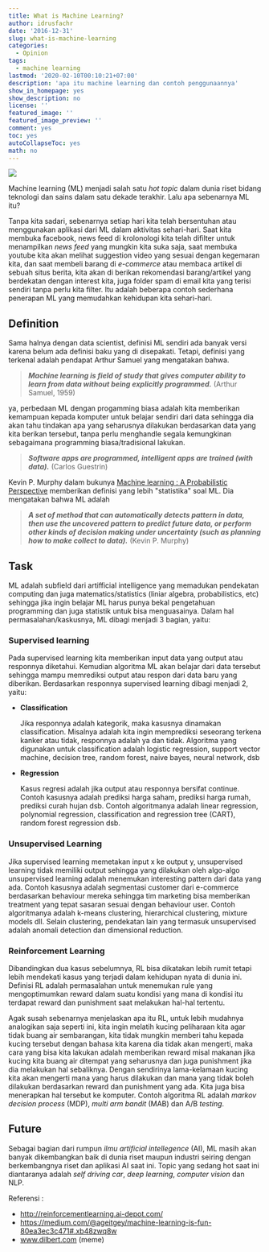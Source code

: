 ```yaml
---
title: What is Machine Learning?
author: idrusfachr
date: '2016-12-31'
slug: what-is-machine-learning
categories:
  - Opinion
tags:
  - machine learning
lastmod: '2020-02-10T00:10:21+07:00'
description: 'apa itu machine learning dan contoh penggunaannya'
show_in_homepage: yes
show_description: no
license: ''
featured_image: ''
featured_image_preview: ''
comment: yes
toc: yes
autoCollapseToc: yes
math: no
---
```

![](/images/dilbert_ml.png)

Machine learning (ML) menjadi salah satu _hot topic_ dalam dunia riset bidang teknologi dan sains dalam satu dekade terakhir. Lalu apa sebenarnya ML itu?

Tanpa kita sadari, sebenarnya setiap hari kita telah bersentuhan atau menggunakan aplikasi dari ML dalam aktivitas sehari-hari. Saat kita membuka facebook, news feed di krolonologi kita telah difilter untuk menampilkan _news feed_ yang mungkin kita suka saja, saat membuka youtube kita akan melihat suggestion video yang sesuai dengan kegemaran kita, dan saat membeli barang di _e-commerce_ atau membaca artikel di sebuah situs berita, kita akan di berikan rekomendasi barang/artikel yang berdekatan dengan interest kita, juga folder spam di email kita yang terisi sendiri tanpa perlu kita filter. Itu adalah beberapa contoh sederhana penerapan ML yang memudahkan kehidupan kita sehari-hari.

## Definition
Sama halnya dengan data scientist, definisi ML sendiri ada banyak versi karena belum ada definisi baku yang di disepakati. Tetapi, definisi yang terkenal adalah pendapat Arthur Samuel yang mengatakan bahwa.

> _**Machine learning is field of study that gives computer ability to learn from data without being  explicitly programmed.**_ (Arthur Samuel, 1959)

ya, perbedaan ML dengan progamming biasa adalah kita memberikan kemampuan kepada komputer untuk belajar sendiri dari data sehingga dia akan tahu tindakan apa yang seharusnya dilakukan berdasarkan data yang kita berikan tersebut, tanpa perlu menghandle segala kemungkinan sebagaimana programming biasa/tradisional lakukan.

> _**Software apps are programmed, intelligent apps are trained (with data).**_
(Carlos Guestrin)

Kevin P. Murphy dalam bukunya [Machine learning : A Probabilistic Perspective](https://www.amazon.com/dp/0262018020/ref=rdr_ext_tmb) memberikan definisi yang lebih "statistika" soal ML. Dia mengatakan bahwa ML adalah
> _**A set of method that can automatically detects pattern in data, then use the uncovered pattern to predict future data, or perform other kinds of decision making under uncertainty (such as planning how to make collect to data).**_ (Kevin P. Murphy)

## Task
ML adalah subfield dari artifficial intelligence yang memadukan pendekatan computing dan juga matematics/statistics (liniar algebra, probabilistics, etc) sehingga jika ingin belajar ML harus punya bekal pengetahuan programming dan juga statistik untuk bisa menguasainya. Dalam hal permasalahan/kaskusnya, ML dibagi menjadi 3 bagian, yaitu:

### Supervised learning
Pada supervised learning kita memberikan input data yang output atau responnya diketahui. Kemudian algoritma ML akan belajar dari data tersebut sehingga mampu memrediksi output atau respon dari data baru yang diberikan. Berdasarkan responnya supervised learning dibagi menjadi 2, yaitu:

* **Classification**

  Jika responnya adalah kategorik, maka kasusnya dinamakan classification. Misalnya adalah kita ingin memprediksi seseorang terkena kanker atau tidak, responnya adalah ya dan tidak. Algoritma yang digunakan untuk classification adalah logistic regression, support vector machine, decision tree, random forest, naive bayes, neural network, dsb

* **Regression** 

  Kasus regresi adalah jika output atau responnya bersifat continue. Contoh kasusnya adalah prediksi harga saham, prediksi harga rumah, prediksi curah hujan dsb. Contoh algoritmanya adalah linear regression, polynomial regression, classification and regression tree (CART), random forest regression dsb.

### Unsupervised Learning
Jika supervised learning memetakan input x ke output y, unsupervised learning tidak memiliki output sehingga yang dilakukan oleh algo-algo unsupervised learning adalah menemukan interesting pattern dari data yang ada. Contoh kasusnya adalah segmentasi customer dari e-commerce berdasarkan behaviour mereka sehingga tim marketing bisa memberikan treatment yang tepat sasaran sesuai dengan behaviour user.
Contoh algoritmanya adalah k-means clustering, hierarchical clustering, mixture models dll. Selain clustering, pendekatan lain yang termasuk unsupervised adalah anomali detection dan dimensional reduction.

### Reinforcement Learning
Dibandingkan dua kasus sebelumnya, RL bisa dikatakan lebih rumit tetapi lebih mendekati kasus yang terjadi dalam kehidupan nyata di dunia ini. Definisi RL adalah permasalahan untuk menemukan rule yang mengoptimumkan reward dalam suatu kondisi yang mana di kondisi itu terdapat reward dan punishment saat melakukan hal-hal tertentu.

Agak susah sebenarnya menjelaskan apa itu RL, untuk lebih mudahnya analogikan saja seperti ini, kita ingin melatih kucing peliharaan kita agar tidak buang air sembarangan, kita tidak mungkin memberi tahu kepada kucing tersebut dengan bahasa kita karena dia tidak akan mengerti, maka cara yang bisa kita lakukan adalah memberikan reward misal makanan jika kucing kita buang air ditempat yang seharusnya dan juga punishment jika dia melakukan hal sebaliknya. Dengan sendirinya lama-kelamaan kucing kita akan mengerti mana yang harus dilakukan dan mana yang tidak boleh dilakukan berdasarkan reward dan punishment yang ada. Kita juga bisa menerapkan hal tersebut ke komputer. Contoh algoritma RL adalah _markov decision process_ (MDP), _multi arm bandit_ (MAB) dan A/B _testing_.

## Future
Sebagai bagian dari rumpun _ilmu artificial intellegence_ (AI), ML masih akan banyak dikembangkan baik di dunia riset maupun industri seiring dengan berkembangnya riset dan aplikasi AI saat ini. Topic yang sedang hot saat ini diantaranya adalah _self driving car_, _deep learning_, _computer vision_ dan NLP.




Referensi :
- http://reinforcementlearning.ai-depot.com/
- https://medium.com/@ageitgey/machine-learning-is-fun-80ea3ec3c471#.xb48zwq8w
- www.dilbert.com (meme)
<!--more-->

